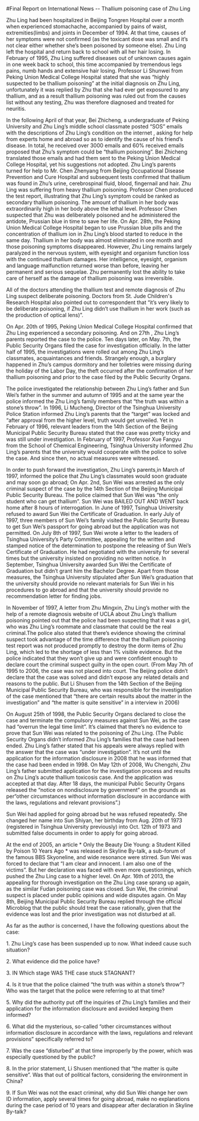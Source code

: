 #Final Report on International News -- Thallium poisoning case of Zhu Ling

 <p>Zhu Ling had been hospitalized in Beijing Tongren Hospital over a month when experienced stomachache, accompanied by pains of waist, extremities(limbs) and joints in December of 1994. At that time, causes of her symptoms were not confirmed (as the toxicant dose was small and it’s not clear either whether she’s been poisoned by someone else). Zhu Ling left the hospital and return back to school with all her hair losing. In February of 1995, Zhu Ling suffered diseases out of unknown causes again in one week back to school, this time accompanied by tremendous legs pains, numb hands and extensive hair losing. Professor Li Shunwei from Peking Union Medical College Hospital stated that she was “highly suspected to be thallium poisoning” at the initial diagnosis on Zhu Ling, unfortunately it was replied by Zhu that she had ever get exposured to any thallium, and as a result thallium poisoning was ruled out from the causes list without any testing, Zhu was therefore diagnosed and treated for neuritis.
<p>In the following April of that year, Bei Zhicheng, a undergraduate of Peking University and Zhu Ling’s middle school classmate posted “SOS” emails with the descriptions of Zhu Ling’s condition on the internet , asking for help from experts home and abroad so as to identify the cause of his friend’s disease. In total, he received over 3000 emails and 60% received emails proposed that Zhu’s symptom could be “thallium poisoning”. Bei Zhicheng translated those emails and had them sent to the Peking Union Medical College Hospital, yet his suggestions not adopted. Zhu Ling’s parents turned for help to Mr. Chen Zhenyang from Beijing Occupational Disease Prevention and Cure Hospital and subsequent tests confirmed that thallium was found in Zhu’s urine, cerebrospinal fluid, blood, fingernail and hair. Zhu Ling was suffering from heavy thallium poisoning. Professor Chen produced the test report, illustrating that Zhu Ling’s symptom could be ranked as secondary thallium poisoning. The amount of thallium in her body was extraordinarily high in her body above the lethal level. Professor Chen suspected that Zhu was deliberately poisoned and he administered the antidote, Prussian blue in time to save her life. On Apr. 28th, the Peking Union Medical College Hospital began to use Prussian blue pills and the concentration of thallium ion in Zhu Ling’s blood started to reduce in the same day. Thallium in her body was almost eliminated in one month and those poisoning symptoms disappeared. However, Zhu Ling remains largely paralyzed in the nervous system, with eyesight and organism function loss with the continued thallium damages. Her intelligence, eyesight, organism and language malfunction returned worse than before, leaving her permanent and serious sequelae. Zhu permanently lost the ability to take care of herself as the damage of thallium poisoning was irreversible.
<p>All of the doctors attending the thallium test and remote diagnosis of Zhu Ling suspect deliberate poisoning. Doctors from St. Jude Children's Research Hospital also pointed out to correspondent that “it’s very likely to be deliberate poisoning, if Zhu Ling didn’t use thallium in her work (such as the production of optical lens)”.
<p>On Apr. 20th of 1995, Peking Union Medical College Hospital confirmed that Zhu Ling experienced a secondary poisoning. And on 27th , Zhu Ling’s parents reported the case to the police. Ten days later, on May. 7th, the Public Security Organs filed the case for investigation officially. In the latter half of 1995, the investigations were rolled out among Zhu Ling’s classmates, acquaintances and friends. Strangely enough, a burglary happened in Zhu’s campus dormitory and her toiletries were missing during the holiday of the Labor Day, the theft occurred after the confirmation of her thallium poisoning and prior to the case filed by the Public Security Organs. 
<p>The police investigated the relationship between Zhu Ling’s father and Sun Wei’s father in the summer and autumn of 1995 and at the same year the police informed the Zhu Ling’s family members that “the truth was within a stone’s throw”. In 1996, Li Mucheng, Director of the Tsinghua University Police Station informed Zhu Ling’s parents that the “target” was locked and “after approval from the higher level, truth would get unveiled. Yet in February of 1996, relevant leaders from the 14th Section of the Beijing Municipal Public Security Bureau stated that the case was pretty tricky and was still under investigation. In February of 1997, Professor Xue Fangyu from the School of Chemical Engineering, Tsinghua University informed Zhu Ling’s parents that the university would cooperate with the police to solve the case. And since then, no actual measures were witnessed.
<p>In order to push forward the investigation, Zhu Ling’s parents,in March of 1997, informed the police that Zhu Ling’s classmates would soon graduate and may soon go abroad; On Apr. 2nd, Sun Wei was arrested as the only criminal suspect of the case by the 14th Section of the Beijing Municipal Public Security Bureau. The police claimed that Sun Wei was “the only student who can get thallium”. Sun Wei was BAILED OUT AND WENT back home after 8 hours of interrogation. In June of 1997, Tsinghua University refused to award Sun Wei the Certificate of Graduation. In early July of 1997, three members of Sun Wei’s family visited the Public Security Bureau to get Sun Wei’s passport for going abroad but the application was not permitted. On July 8th of 1997, Sun Wei wrote a letter to the leaders of Tsinghua University’s Party Committee, appealing for the written and stamped notice of the determination to postpone the releasing of Sun Wei’s Certificate of Graduation. He had negotiated with the university for several times but the university insisted on providing no written notice. In September, Tsinghua University awarded Sun Wei the Certificate of Graduation but didn’t grant him the Bachelor Degree. Apart from those measures, the Tsinghua University stipulated after Sun Wei’s graduation that the university should provide no relevant materials for Sun Wei in his procedures to go abroad and that the university should provide no recommendation letter for finding jobs.
<p>In November of 1997, A letter from Zhu Mingxin, Zhu Ling’s mother with the help of a remote diagnosis website of UCLA about Zhu Ling’s thallium poisoning pointed out that the police had been suspecting that it was a girl, who was Zhu Ling’s roommate and classmate that could be the real criminal.The police also stated that there’s evidence showing the criminal suspect took advantage of the time difference that the thallium poisoning test report was not produced promptly to destroy the dorm items of Zhu Ling, which led to the shortage of less than 1% visible evidence. But the police indicated that they won’t give up and were confident enough to declare court the criminal suspect guilty in the open court. (From May 7th of 1995 to 2006, the case was not placed into court. The Beijing police didn’t declare that the case was solved and didn’t expose any related details and reasons to the public. But Li Shusen from the 14th Section of the Beijing Municipal Public Security Bureau, who was responsible for the investigation of  the case mentioned that “there are certain results about the matter in the investigation” and “the matter is quite sensitive” in a interview in 2006) 
<p>On August 25th of 1998, the Public Security Organs declared to close the case and terminate the compulsory measures against Sun Wei, as the case had “overrun the legal time limit”. It’s claimed that there’s no evidence to prove that Sun Wei was related to the poisoning of Zhu Ling. (The Public Security Organs didn’t informed Zhu Ling’s families that the case had been ended. Zhu Ling’s father stated that his appeals were always replied with the answer that the case was “under investigation”. It’s not until the application for the information disclosure in 2008 that he was informed that the case had been ended in 1998. On May 12th of 2008, Wu Chengzhi, Zhu Ling’s father submitted application for the investigation process and results on Zhu Ling’s acute thallium toxicosis case. And the application was accepted at that day. After 18 days, the municipal Public Security Organs released the “notice on nondisclosure by government” on the grounds as per“other circumstances without information disclosure in accordance with the laws, regulations and relevant provisions”.)
<p>Sun Wei had applied for going abroad but he was refused repeatedly. She changed her name into Sun Shiyan, her birthday from Aug. 20th of 1973 (registered in Tsinghua University previously) into Oct. 12th of 1973 and submitted false documents in order to apply for going abroad.
<p>At the end of 2005, an article * Only the Beauty Die Young: a Student Killed by Poison 10 Years Ago * was released in Skyline By-talk, a sub-forum of the famous BBS Skyoneline, and wide resonance were stirred. Sun Wei was forced to declare that “I am clear and innocent. I am also one of the victims”. But her declaration was faced with even more questionings, which pushed the Zhu Ling case to a higher level. On Apr. 16th of 2013, the appealing for thorough investigation on the Zhu Ling case sprang up again, as the similar Fudan poisoning case was closed. Sun Wei, the criminal suspect is placed under public opinions and wide disputes again. On May 8th, Beijing Municipal Public Security Bureau replied through the official Microblog that the public should treat the case rationally, given that the evidence was lost and the prior investigation was not disturbed at all.
<p>As far as the author is concerned, I have the following questions about the case:
<p>1. Zhu Ling’s case has been suspended up to now. What indeed cause such situation?
<p>2. What evidence did the police have?
<p>3. IN Which stage WAS THE case stuck STAGNANT?
<p>4. Is it true that the police claimed “the truth was within a stone’s throw”? Who was the target that the police were referring to at that time?
<p>5. Why did the authority put off the inquiries of Zhu Ling’s families and their application for the information disclosure and avoided keeping them informed?
<p>6. What did the mysterious, so-called “other circumstances without information disclosure in accordance with the laws, regulations and relevant provisions” specifically referred to? 
<p>7. Was the case “disturbed” at that time improperly by the power, which was especially questioned by the public?
<p>8. In the prior statement, Li Shusen mentioned that “the matter is quite sensitive”. Was that out of political factors, considering the environment in China? 
<p>9. If Sun Wei was not the exact criminal, why did Sun Wei change her own ID information, apply several times for going abroad, make no explanations during the case period of 10 years and disappear after declaration in Skyline By-talk?
